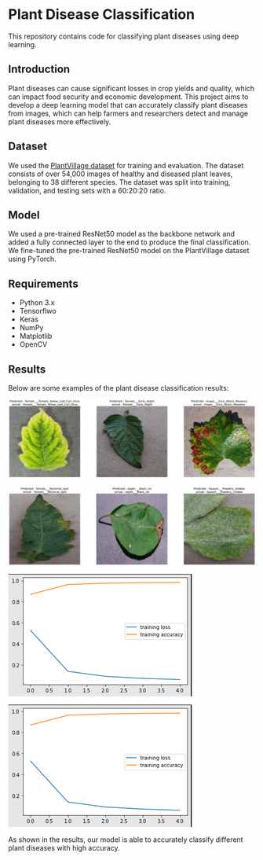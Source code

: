 # Plant Disease Classification

This repository contains code for classifying plant diseases using deep learning.

## Introduction

Plant diseases can cause significant losses in crop yields and quality, which can impact food security and economic development. This project aims to develop a deep learning model that can accurately classify plant diseases from images, which can help farmers and researchers detect and manage plant diseases more effectively.

## Dataset

We used the [PlantVillage dataset](https://github.com/spMohanty/PlantVillage-Dataset) for training and evaluation. The dataset consists of over 54,000 images of healthy and diseased plant leaves, belonging to 38 different species. The dataset was split into training, validation, and testing sets with a 60:20:20 ratio.

## Model

We used a pre-trained ResNet50 model as the backbone network and added a fully connected layer to the end to produce the final classification. We fine-tuned the pre-trained ResNet50 model on the PlantVillage dataset using PyTorch.

## Requirements

* Python 3.x
* Tensorflwo
* Keras
* NumPy
* Matplotlib
* OpenCV
## Results

Below are some examples of the plant disease classification results:

![Result 1](testing/pred_1.png)

![Result 2](testing/pred_2.png)

![Result 3](train.png)

![Result 4](test.png)


As shown in the results, our model is able to accurately classify different plant diseases with high accuracy.